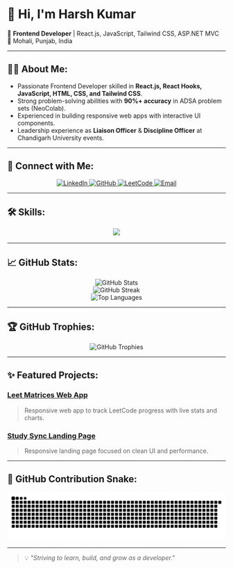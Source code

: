 # 👋 Hi, I'm Harsh Kumar

🚀 **Frontend Developer** | React.js, JavaScript, Tailwind CSS, ASP.NET MVC  
📍 Mohali, Punjab, India  

---

## 🧑‍💻 About Me:
- Passionate Frontend Developer skilled in **React.js, React Hooks, JavaScript, HTML, CSS, and Tailwind CSS**.
- Strong problem-solving abilities with **90%+ accuracy** in ADSA problem sets (NeoColab).
- Experienced in building responsive web apps with interactive UI components.
- Leadership experience as **Liaison Officer** & **Discipline Officer** at Chandigarh University events.

---

## 🔗 Connect with Me:
<p align="center">
  <a href="https://linkedin.com/in/harsh-kumar-cs" target="_blank">
    <img src="https://skillicons.dev/icons?i=linkedin" alt="LinkedIn" height="40" />
  </a>
  <a href="https://github.com/23bcs11475" target="_blank">
    <img src="https://skillicons.dev/icons?i=github" alt="GitHub" height="40" />
  </a>
   <a href="https://www.leetcode.com/pushkarkumarsaini2006" target="blank">
      <img src="https://raw.githubusercontent.com/rahuldkjain/github-profile-readme-generator/master/src/images/icons/Social/leet-code.svg" alt="LeetCode" height="48" width="48" />
    </a>
  <a href="mailto:harshkumar0553@gmail.com">
    <img src="https://skillicons.dev/icons?i=gmail" alt="Email" height="40" />
  </a>
</p>


---

## 🛠️ Skills:
<p align="center">
  <img src="https://skillicons.dev/icons?i=html,css,js,react,tailwind,cpp,cs,mysql,git,github,visualstudio,vscode" />
</p>

---

## 📈 GitHub Stats:
<p align="center">
  <img src="https://github-readme-stats.vercel.app/api?username=HarshKumar-coders&show_icons=true&theme=tokyonight" alt="GitHub Stats" />
  <br/>
  <img src="https://streak-stats.demolab.com?user=HarshKumar-coders&theme=tokyonight" alt="GitHub Streak" />
  <br/>
  <img src="https://github-readme-stats.vercel.app/api/top-langs/?username=HarshKumar-coders&layout=compact&theme=tokyonight" alt="Top Languages" />
</p>

---

## 🏆 GitHub Trophies:
<p align="center">
  <img src="https://github-profile-trophy.vercel.app/?username=23bcs11475&theme=algolia&column=4" alt="GitHub Trophies" />
</p>

---

## ✨ Featured Projects:
### [Leet Matrices Web App](https://github.com/23bcs11475/LeetMatricesWebApp)
> Responsive web app to track LeetCode progress with live stats and charts.

### [Study Sync Landing Page](https://github.com/23bcs11475/LeetMatricesWebApp)
> Responsive landing page focused on clean UI and performance.

---

## 🐍 GitHub Contribution Snake:
<p align="center">
  <img src="https://github.com/23bcs11475/23bcs11475/blob/output/github-contribution-grid-snake.svg" alt="GitHub Contribution Snake" />
</p>

---

> 💡 *"Striving to learn, build, and grow as a developer."*
